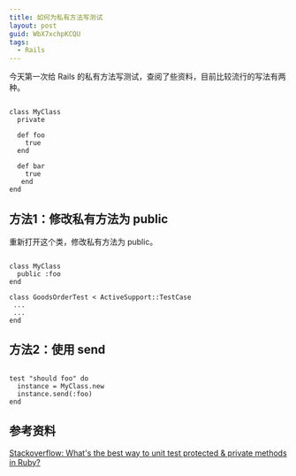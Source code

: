 ```yaml
---
title: 如何为私有方法写测试
layout: post
guid: WbX7xchpKCQU
tags:
  - Rails
---
```


今天第一次给 Rails 的私有方法写测试，查阅了些资料，目前比较流行的写法有两种。

<pre><code>
class MyClass
  private

  def foo
    true
  end
  
  def bar
    true
   end
end
</code></pre>

## 方法1：修改私有方法为 public

重新打开这个类，修改私有方法为 public。

<pre><code>
class MyClass
  public :foo
end

class GoodsOrderTest < ActiveSupport::TestCase
 ...
 ...
end
</code></pre>

## 方法2：使用 send
<pre><code>
test "should foo" do
  instance = MyClass.new
  instance.send(:foo)
end
</code></pre>

## 参考资料

[Stackoverflow: What's the best way to unit test protected & private methods in Ruby?](http://stackoverflow.com/questions/267237/whats-the-best-way-to-unit-test-protected-private-methods-in-ruby)
